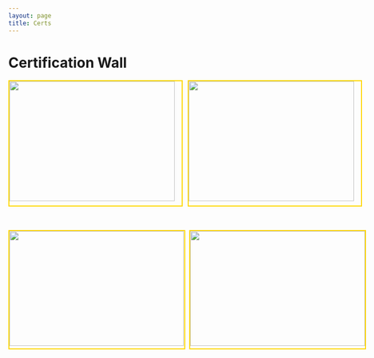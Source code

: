 ```yaml
---
layout: page
title: Certs
---
```


# Certification Wall
<html>
    <head>
        <style>
            .box1 {    
                /* background-color: black; */
                /* border: 1px solid black; */
                width: 800px;
                height: 610px;
                position: absolute;
                display: flex;       
            }
            .boxa{
                position: relative;
                border: 2px solid gold;
                height: 249px;
                width: 345px;
                margin-right: 10px;
            }
            .boxb{
                height: 273px;
                width: 384px;
                position: absolute;
                margin-top: 310px;     
                display: flex;
            }
            .display{
                height: auto;
                width: 98%;
            }
            .littleBox{
                border: 2px solid gold;
                width: 350px;
                height: 235px;
                margin-right: 8px;   
                position: relative;
            }
            .outterBox{
                height: 290px;
                width: 800px;
                position: absolute;
                margin-top:300px;
                display: flex;
            }      
        </style>
    </head>
    <body>
        <div class="box1">
            <div class="boxa">
                <img class="display" src="/projects/RPA.png">
            </div>
            <div class="boxa">
                <img class="display" src="/projects/Udemy_webstore.png">
            </div>
        </div>
        <div class="outterBox">
            <div class="littleBox">
                <img class="display" style="height:230px; width: 349px;" src="/projects/Coursera_deeplearning.png">
            </div>
            <div class="littleBox">
                <img class="display" style="height:230px; width: 350px" src="/projects/RPA_foundationTraining.png">
            </div>
        </div> 
    </body>
</html>

<br>
<br>
<br>
<br>
<br>
<br>
<br>
<br>
<br>
<br>
<br>
<br>
<br>
<br>
<br>
<br>